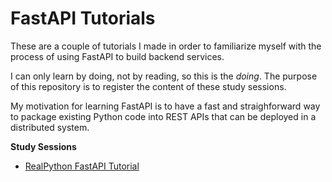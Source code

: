 # FastAPI Tutorials

These are a couple of tutorials I made in order to familiarize myself with the process of using FastAPI to build backend services.

I can only learn by doing, not by reading, so this is the _doing_. The purpose of this repository is to register the content of these study sessions.

My motivation for learning FastAPI is to have a fast and straighforward way to package existing Python code into REST APIs that can be deployed in a distributed system.

**Study Sessions**
- [RealPython FastAPI Tutorial](./realpython/README.md)
